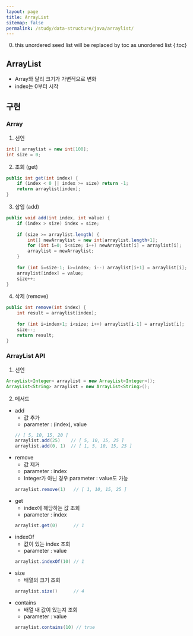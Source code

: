 ```yaml
---
layout: page
title: ArrayList
sitemap: false
permalink: /study/data-structure/java/arraylist/
---
```

0. this unordered seed list will be replaced by toc as unordered list
{:toc}

## ArrayList
- Array와 달리 크기가 가변적으로 변화
- index는 0부터 시작

## 구현
### Array
1. 선언
```java
int[] arraylist = new int[100];
int size = 0;
```
2. 조회 (get)
```java
public int get(int index) {
    if (index < 0 || index >= size) return -1;
    return arraylist[index];
}
```
3. 삽입 (add)
```java
public void add(int index, int value) {
    if (index > size) index = size;
    
    if (size >= arraylist.length) {
        int[] newArraylist = new int[arraylist.length+1];
        for (int i=0; i<size; i++) newArraylist[i] = arraylist[i];
        arraylist = newArraylist;
    }
    
    for (int i=size-1; i>=index; i--) arraylist[i+1] = arraylist[i];
    arraylist[index] = value;
    size++;
}
```
4. 삭제 (remove)
```java
public int remove(int index) {
    int result = arraylist[index];
    
    for (int i=index+1; i<size; i++) arraylist[i-1] = arraylist[i];
    size--;
    return result;
}
```

### ArrayList API
1. 선언
```java
ArrayList<Integer> arraylist = new ArrayList<Integer>();
ArrayList<String> arraylist = new ArrayList<String>();
```

2. 메서드
- add
  - 값 추가
  - parameter : (index), value
  ```java
  // [ 5, 10, 15, 20 ]
  arraylist.add(25)    // [ 5, 10, 15, 25 ]
  arraylist.add(0, 1)  // [ 1, 5, 10, 15, 25 ]
  ```
- remove
  - 값 제거
  - parameter : index
  - Integer가 아닌 경우 parameter : value도 가능
  ```java
  arraylist.remove(1)   // [ 1, 10, 15, 25 ]
  ```
- get
  - index에 해당하는 값 조회
  - parameter : index
  ```java
  arraylist.get(0)      // 1
  ```
- indexOf
  - 값이 있는 index 조회
  - parameter : value
  ```java
  arraylist.indexOf(10) // 1
  ```
- size
  - 배열의 크기 조회
  ```java
  arraylist.size()      // 4
  ```
- contains
  - 배열 내 값이 있는지 조회
  - parameter : value
  ```java
  arraylist.contains(10) // true
  ```